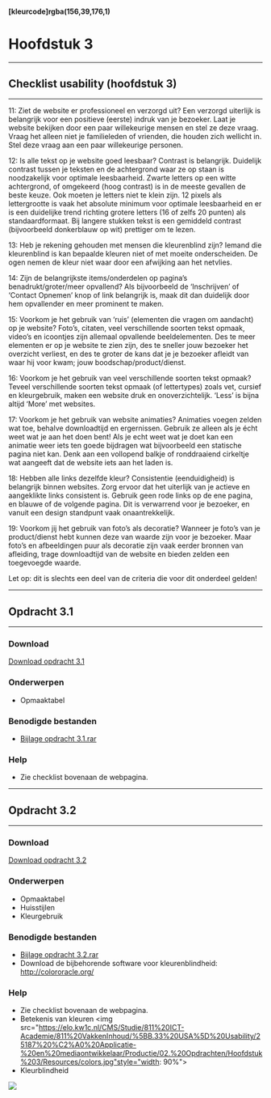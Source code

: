 #### [kleurcode]rgba(156,39,176,1)

# Hoofdstuk 3

---
## Checklist usability (hoofdstuk 3)
---

11: Ziet de website er professioneel en verzorgd uit?
Een verzorgd uiterlijk is belangrijk voor een positieve (eerste) indruk van je bezoeker. Laat je website bekijken door een paar willekeurige mensen en stel ze deze vraag. Vraag het alleen niet je familieleden of vrienden, die houden zich wellicht in. Stel deze vraag aan een paar willekeurige personen.

12: Is alle tekst op je website goed leesbaar?
Contrast is belangrijk. Duidelijk contrast tussen je teksten en de achtergrond waar ze op staan is noodzakelijk voor optimale leesbaarheid. Zwarte letters op een witte achtergrond, of omgekeerd (hoog contrast) is in de meeste gevallen de beste keuze. Ook moeten je letters niet te klein zijn. 12 pixels als lettergrootte is vaak het absolute minimum voor optimale leesbaarheid en er is een duidelijke trend richting grotere letters (16 of zelfs 20 punten) als standaardformaat. Bij langere stukken tekst is een gemiddeld contrast (bijvoorbeeld donkerblauw op wit) prettiger om te lezen. 

13: Heb je rekening gehouden met mensen die kleurenblind zijn?
Iemand die kleurenblind is kan bepaalde kleuren niet of met moeite onderscheiden. De ogen nemen de kleur niet waar door een afwijking aan het netvlies.

14: Zijn de belangrijkste items/onderdelen op pagina’s benadrukt/groter/meer opvallend?
Als bijvoorbeeld de ‘Inschrijven’ of ‘Contact Opnemen’ knop of link belangrijk is, maak dit dan duidelijk door hem opvallender en meer prominent te maken.

15: Voorkom je het gebruik van ‘ruis’ (elementen die vragen om aandacht) op je website?
Foto’s, citaten, veel verschillende soorten tekst opmaak, video’s en icoontjes zijn allemaal opvallende beeldelementen. Des te meer elementen er op je website te zien zijn, des te sneller jouw bezoeker het overzicht verliest, en des te groter de kans dat je je bezoeker afleidt van waar hij voor kwam; jouw boodschap/product/dienst.

16: Voorkom je het gebruik van veel verschillende soorten tekst opmaak?
Teveel verschillende soorten tekst opmaak (of lettertypes) zoals vet, cursief en kleurgebruik, maken een website druk en onoverzichtelijk. ‘Less’ is bijna altijd ‘More’ met websites.

17: Voorkom je het gebruik van website animaties?
Animaties voegen zelden wat toe, behalve downloadtijd en ergernissen. Gebruik ze alleen als je écht weet wat je aan het doen bent! Als je echt weet wat je doet kan een animatie weer iets ten goede bijdragen wat bijvoorbeeld een statische pagina niet kan. Denk aan een vollopend balkje of ronddraaiend cirkeltje wat aangeeft dat de website iets aan het laden is.

18: Hebben alle links dezelfde kleur?
Consistentie (eenduidigheid) is belangrijk binnen websites. Zorg ervoor dat het uiterlijk van je actieve en aangeklikte links consistent is. Gebruik geen rode links op de ene pagina, en blauwe of de volgende pagina. Dit is verwarrend voor je bezoeker, en vanuit een design standpunt vaak onaantrekkelijk.

19: Voorkom jij het gebruik van foto’s als decoratie?
Wanneer je foto’s van je product/dienst hebt kunnen deze van waarde zijn voor je bezoeker. Maar foto’s en afbeeldingen puur als decoratie zijn vaak eerder bronnen van afleiding, trage downloadtijd van de website en bieden zelden een toegevoegde waarde.

Let op: dit is slechts een deel van de criteria die voor dit onderdeel gelden!

---
## Opdracht 3.1
---

### Download
<a href="https://elo.kw1c.nl/CMS/Studie/811%20ICT-Academie/811%20VakkenInhoud/%5BB.33%20USA%5D%20Usability/25187%20%C2%A0%20Applicatie-%20en%20mediaontwikkelaar/Productie/02.%20Opdrachten/Hoofdstuk%203/Opdracht%203.1.pdf" target="_blank">Download opdracht 3.1</a>

### Onderwerpen
*   Opmaaktabel

### Benodigde bestanden
*   <a href="https://elo.kw1c.nl/CMS/Studie/811%20ICT-Academie/811%20VakkenInhoud/%5BB.33%20Usa%5D%20Usability/25187%20%C2%A0%20Applicatie-%20en%20mediaontwikkelaar/Productie/02.%20Opdrachten/Hoofdstuk%203/Resources/Bijlage%20opdracht%203.1.rar" target="_blank">Bijlage opdracht 3.1.rar</a>

### Help
*   Zie checklist bovenaan de webpagina.

---
## Opdracht 3.2
---

### Download
<a href="https://elo.kw1c.nl/CMS/Studie/811%20ICT-Academie/811%20VakkenInhoud/%5BB.33%20USA%5D%20Usability/25187%20%C2%A0%20Applicatie-%20en%20mediaontwikkelaar/Productie/02.%20Opdrachten/Hoofdstuk%203/Opdracht%203.2.pdf" target="_blank">Download opdracht 3.2</a>

### Onderwerpen
*   Opmaaktabel
*   Huisstijlen
*   Kleurgebruik

### Benodigde bestanden
*   <a href="https://elo.kw1c.nl/CMS/Studie/811%20ICT-Academie/811%20VakkenInhoud/%5BB.33%20Usa%5D%20Usability/25187%20%C2%A0%20Applicatie-%20en%20mediaontwikkelaar/Productie/02.%20Opdrachten/Hoofdstuk%203/Resources/Bijlage%20opdracht%203.2.rar" target="_blank">Bijlage opdracht 3.2.rar</a>
*   Download de bijbehorende software voor kleurenblindheid: http://colororacle.org/

### Help
*   Zie checklist bovenaan de webpagina.
*   Betekenis van kleuren
<img src="https://elo.kw1c.nl/CMS/Studie/811%20ICT-Academie/811%20VakkenInhoud/%5BB.33%20USA%5D%20Usability/25187%20%C2%A0%20Applicatie-%20en%20mediaontwikkelaar/Productie/02.%20Opdrachten/Hoofdstuk%203/Resources/colors.jpg"style="width: 90%">
*   Kleurblindheid
<img src="https://elo.kw1c.nl/CMS/Studie/811%20ICT-Academie/811%20VakkenInhoud/%5BB.33%20USA%5D%20Usability/25187%20%C2%A0%20Applicatie-%20en%20mediaontwikkelaar/Productie/02.%20Opdrachten/Hoofdstuk%203/Resources/Kleurenblindheid.png">